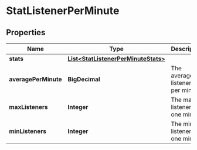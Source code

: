 

# StatListenerPerMinute


## Properties

| Name | Type | Description | Notes |
|------------ | ------------- | ------------- | -------------|
|**stats** | [**List&lt;StatListenerPerMinuteStats&gt;**](StatListenerPerMinuteStats.md) |  |  |
|**averagePerMinute** | **BigDecimal** | The average of listeners per minute |  |
|**maxListeners** | **Integer** | The max listeners in one minute |  |
|**minListeners** | **Integer** | The min listeners in one minute |  |



